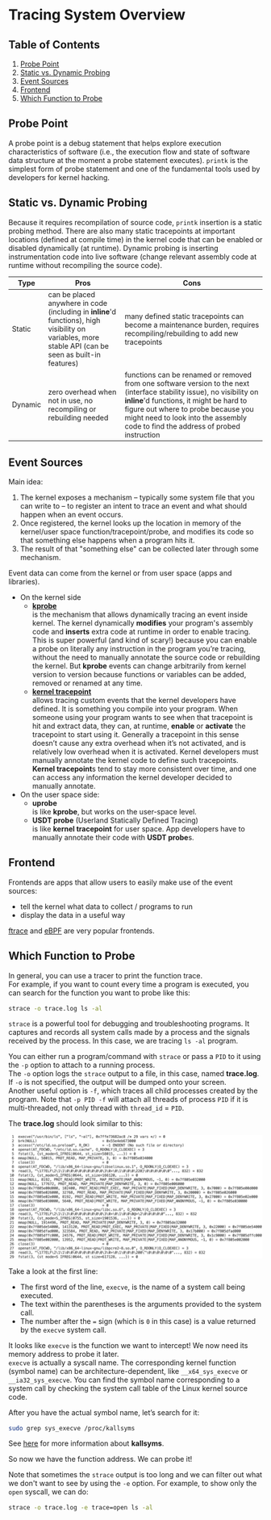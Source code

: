 # Tracing System Overview

## Table of Contents

1. [Probe Point](#probe-point)
1. [Static vs. Dynamic Probing](#static-vs-dynamic-probing)
1. [Event Sources](#event-sources)
1. [Frontend](#frontend)
1. [Which Function to Probe](#which-function-to-probe)

## Probe Point

A probe point is a debug statement that helps explore execution characteristics of software (i.e., the execution flow and state of software data structure at the moment a probe statement executes). `printk` is the simplest form of probe statement and one of the fundamental tools used by developers for kernel hacking.

## Static vs. Dynamic Probing

Because it requires recompilation of source code, `printk` insertion is a static probing method. There are also many static tracepoints at important locations (defined at compile time) in the kernel code that can be enabled or disabled dynamically (at runtime). Dynamic probing is inserting instrumentation code into live software (change relevant assembly code at runtime without recompiling the source code).

| Type | Pros| Cons |
| ---- | --- | ---- |
| Static | can be placed anywhere in code (including in **inline**'d functions), high visibility on variables, more stable API (can be seen as built-in features) | many defined static tracepoints can become a maintenance burden, requires recompiling/rebuilding to add new tracepoints |
| Dynamic | zero overhead when not in use, no recompiling or rebuilding needed | functions can be renamed or removed from one software version to the next (interface stability issue), no visibility on **inline**'d functions, it might be hard to figure out where to probe because you might need to look into the assembly code to find the address of probed instruction |

## Event Sources

Main idea:

1. The kernel exposes a mechanism – typically some system file that you can write to – to register an intent to trace an event and what should happen when an event occurs.
2. Once registered, the kernel looks up the location in memory of the kernel/user space function/tracepoint/probe, and modifies its code so that something else happens when a program hits it.
3. The result of that "something else" can be collected later through some mechanism.

Event data can come from the kernel or from user space (apps and libraries).

- On the kernel side
  - [**kprobe**](./kprobe.md)  
    is the mechanism that allows dynamically tracing an event inside kernel. The kernel dynamically **modifies** your program's
    assembly code and **inserts** extra code at runtime in order to enable tracing. This is super powerful (and kind of scary!) because you can enable a probe on literally any instruction in the program you’re tracing, without the need to manually annotate the source code or rebuilding the kernel. But **kprobe** events can change arbitrarily from kernel version to version because functions or variables can be added, removed or renamed at any time.
  - [**kernel tracepoint**](./kernel-tracepoints.md)  
    allows tracing custom events that the kernel developers have defined. It is something you compile into your
    program. When someone using your program wants to see when that tracepoint is hit and extract data, they can, at runtime, **enable** or **activate** the tracepoint to start using it. Generally a tracepoint in this sense doesn’t cause any extra overhead when it’s not activated, and is relatively low overhead when it is activated. Kernel developers must manually annotate the kernel code to define such tracepoints. **Kernel tracepoint**s tend to stay more consistent over time, and one can access any information the kernel developer decided to manually annotate.
- On the user space side:
  - **uprobe**  
    is like **kprobe**, but works on the user-space level.
  - **USDT probe** (Userland Statically Defined Tracing)  
    is like **kernel tracepoint** for user space. App developers have to manually annotate their code with **USDT probe**s.

## Frontend

Frontends are apps that allow users to easily make use of the event sources:

- tell the kernel what data to collect / programs to run
- display the data in a useful way

[ftrace](./ftrace.md) and [eBPF](./ebpf.md) are very popular frontends.

## Which Function to Probe

In general, you can use a tracer to print the function trace.  
For example, if you want to count every time a program is executed, you can search for the function you want to probe like this:

```bash
strace -o trace.log ls -al
```

`strace` is a powerful tool for debugging and troubleshooting programs. It captures and records all system calls made by a process and the signals received by the process. In this case, we are tracing `ls -al` program.

You can either run a program/command with `strace` or pass a `PID` to it using the `-p` option to attach to a running process.  
The `-o` option logs the `strace` output to a file, in this case, named **trace.log**. If `-o` is not specified, the output will be dumped onto your screen.  
Another useful option is `-f`, which traces all child processes created by the program. Note that `-p PID -f` will attach all threads of process `PID` if it is multi-threaded, not only thread with `thread_id` = `PID`.

The **trace.log** should look similar to this:

![Strace Output Log](../images/strace-output.jpg)

Take a look at the first line:

- The first word of the line, `execve`, is the name of a system call being executed.
- The text within the parentheses is the arguments provided to the system call.
- The number after the `=` sign (which is `0` in this case) is a value returned by the `execve` system call.

It looks like `execve` is the function we want to intercept! We now need its memory address to probe it later.  
`execve` is actually a syscall name. The corresponding kernel function (symbol name) can be architecture-dependent, like `__x64_sys_execve` or `__ia32_sys_execve`. You can find the symbol name corresponding to a system call by checking the system call table of the Linux kernel source code.

After you have the actual symbol name, let’s search for it:

```bash
sudo grep sys_execve /proc/kallsyms
```

See [here](../kernel-module/symbols-and-module-export.md#kallsyms) for more information about **kallsyms**.

So now we have the function address. We can probe it!

Note that sometimes the `strace` output is too long and we can filter out what we don't want to see by using the `-e` option. For example, to show only the `open` syscall, we can do:

```bash
strace -o trace.log -e trace=open ls -al
```
